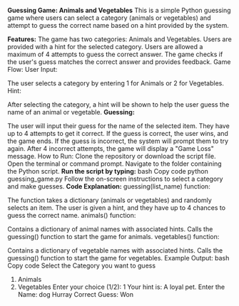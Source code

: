 **Guessing Game: Animals and Vegetables**
This is a simple Python guessing game where users can select a category (animals or vegetables) and attempt to guess the correct name based on a hint provided by the system.

**Features:**
The game has two categories: Animals and Vegetables.
Users are provided with a hint for the selected category.
Users are allowed a maximum of 4 attempts to guess the correct answer.
The game checks if the user's guess matches the correct answer and provides feedback.
Game Flow:
User Input:

The user selects a category by entering 1 for Animals or 2 for Vegetables.
Hint:

After selecting the category, a hint will be shown to help the user guess the name of an animal or vegetable.
**Guessing:**

The user will input their guess for the name of the selected item. They have up to 4 attempts to get it correct.
If the guess is correct, the user wins, and the game ends.
If the guess is incorrect, the system will prompt them to try again.
After 4 incorrect attempts, the game will display a "Game Loss" message.
How to Run:
Clone the repository or download the script file.
Open the terminal or command prompt.
Navigate to the folder containing the Python script.
**Run the script by typing:**
bash
Copy code
python guessing_game.py
Follow the on-screen instructions to select a category and make guesses.
**Code Explanation:**
guessing(list_name) function:

The function takes a dictionary (animals or vegetables) and randomly selects an item.
The user is given a hint, and they have up to 4 chances to guess the correct name.
animals() function:

Contains a dictionary of animal names with associated hints.
Calls the guessing() function to start the game for animals.
vegetables() function:

Contains a dictionary of vegetable names with associated hints.
Calls the guessing() function to start the game for vegetables.
Example Output:
bash
Copy code
Select the Category you want to guess 
1.  Animals
2.  Vegetables
Enter your choice (1/2): 1
Your hint is: A loyal pet.
Enter the Name: dog
Hurray Correct Guess: Won

